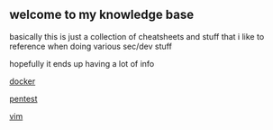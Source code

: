## welcome to my knowledge base

basically this is just a collection of cheatsheets and stuff that i like to reference when doing various sec/dev stuff

hopefully it ends up having a lot of info

[docker](docker.md)

[pentest](pentest.md)

[vim](vim.md)
